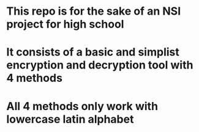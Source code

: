 # This repo is for the sake of an NSI project for high school
# It consists of a basic and simplist encryption and decryption tool with 4 methods
# All 4 methods only work with lowercase latin alphabet
